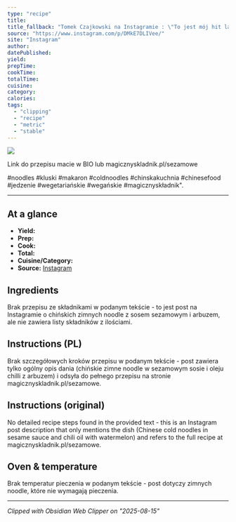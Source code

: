 ```yaml
---
type: "recipe"
title:
title_fallback: "Tomek Czajkowski na Instagramie : \"To jest mój hit lata 😎🌞🍉 Chińskie zimnie noodle w intensywnie sezamowym sosie i oleju chilli. Dodatkowy patent na upały to arbuz. Sprawdźcie jak to wszystko razem pięknie działa 🥰👌Link do przepisu macie w BIO lub magicznyskladnik.pl/sezamowe#noodles #kluski #makaron #coldnoodles #chinskakuchnia #chinesefood #jedzenie #wegetariańskie #wegańskie #magicznyskładnik\""
source: "https://www.instagram.com/p/DMkE7DLIVee/"
site: "Instagram"
author:
datePublished:
yield:
prepTime:
cookTime:
totalTime:
cuisine:
category:
calories:
tags:
  - "clipping"
  - "recipe"
  - "metric"
  - "stable"
---
```



![](https://scontent-waw2-2.cdninstagram.com/v/t51.82787-15/522700461_18519754516039129_1911046494860040490_n.jpg?stp=cmp1_dst-jpg_e35_s640x640_tt6&_nc_cat=106&ccb=1-7&_nc_sid=18de74&_nc_ohc=o5cgmNTvDeUQ7kNvwFsAp78&_nc_oc=AdnGDhhHPvD2UjxPSPGDRWeL_bQajSlb6L_MkDZa6tpS14Y7_8C6gjoNa01iFhgnC3Y&_nc_zt=23&_nc_ht=scontent-waw2-2.cdninstagram.com&_nc_gid=_aUHInA06pA02YrpryOJHw&oh=00_AfU5HVZiFPytKUA07kjZSgVhdHeb9xHrBe9eoYLGN_LW0w&oe=68A55891)


Link do przepisu macie w BIO lub magicznyskladnik.pl/sezamowe

#noodles #kluski #makaron #coldnoodles #chinskakuchnia #chinesefood #jedzenie #wegetariańskie #wegańskie #magicznyskładnik".

---

## At a glance
- **Yield:** 
- **Prep:** 
- **Cook:** 
- **Total:** 
- **Cuisine/Category:**  
- **Source:** [Instagram](https://www.instagram.com/p/DMkE7DLIVee/)

## Ingredients
Brak przepisu ze składnikami w podanym tekście - to jest post na Instagramie o chińskich zimnych noodle z sosem sezamowym i arbuzem, ale nie zawiera listy składników z ilościami.

## Instructions (PL)
Brak szczegółowych kroków przepisu w podanym tekście - post zawiera tylko ogólny opis dania (chińskie zimne noodle w sezamowym sosie i oleju chilli z arbuzem) i odsyła do pełnego przepisu na stronie magicznyskladnik.pl/sezamowe.

## Instructions (original)
No detailed recipe steps found in the provided text - this is an Instagram post description that only mentions the dish (Chinese cold noodles in sesame sauce and chili oil with watermelon) and refers to the full recipe at magicznyskladnik.pl/sezamowe.

## Oven & temperature
Brak temperatur pieczenia w podanym tekście - post dotyczy zimnych noodle, które nie wymagają pieczenia.

---
*Clipped with Obsidian Web Clipper on \"2025-08-15\"*